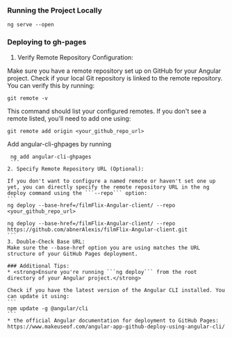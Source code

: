 ### Running the Project Locally
```
ng serve --open
```
### Deploying to gh-pages
1. Verify Remote Repository Configuration:

Make sure you have a remote repository set up on GitHub for your Angular project.
Check if your local Git repository is linked to the remote repository. You can verify this by running:

```
git remote -v
```
This command should list your configured remotes. If you don't see a remote listed, you'll need to add one using:
```
git remote add origin <your_github_repo_url>
```
Add angular-cli-ghpages by running
````
 ng add angular-cli-ghpages
 ```
2. Specify Remote Repository URL (Optional):

If you don't want to configure a named remote or haven't set one up yet, you can directly specify the remote repository URL in the ng deploy command using the ```--repo``` option:
```
ng deploy --base-href=/filmFlix-Angular-client/ --repo <your_github_repo_url>

ng deploy --base-href=/filmFlix-Angular-client/ --repo https://github.com/abnerAlexis/filmFlix-Angular-client.git
```
3. Double-Check Base URL:
Make sure the --base-href option you are using matches the URL structure of your GitHub Pages deployment.

### Additional Tips:
* <strong>Ensure you're running ```ng deploy``` from the root directory of your Angular project.</strong>

Check if you have the latest version of the Angular CLI installed. You can update it using:
```
npm update -g @angular/cli
```
* the official Angular documentation for deployment to GitHub Pages: https://www.makeuseof.com/angular-app-github-deploy-using-angular-cli/